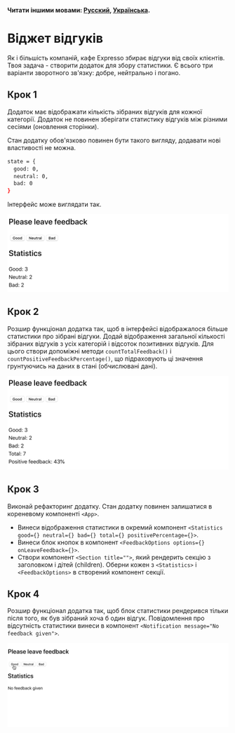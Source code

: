 **Читати іншими мовами: [Русский](README.ru.md), [Українська](README.md).**

# Віджет відгуків

Як і більшість компаній, кафе Expresso збирає відгуки від своїх клієнтів. Твоя
задача - створити додаток для збору статистики. Є всього три варіанти зворотного
зв'язку: добре, нейтрально і погано.

## Крок 1

Додаток має відображати кількість зібраних відгуків для кожної категорії.
Додаток не повинен зберігати статистику відгуків між різними сесіями (оновлення
сторінки).

Стан додатку обов'язково повинен бути такого вигляду, додавати нові властивості
не можна.

```bash
state = {
  good: 0,
  neutral: 0,
  bad: 0
}
```

Інтерфейс може виглядати так.

![preview](./mockup/step-1.png)

## Крок 2

Розшир функціонал додатка так, щоб в інтерфейсі відображалося більше статистики
про зібрані відгуки. Додай відображення загальної кількості зібраних відгуків з
усіх категорій і відсоток позитивних відгуків. Для цього створи допоміжні методи
`countTotalFeedback()` і `countPositiveFeedbackPercentage()`, що підраховують ці
значення грунтуючись на даних в стані (обчислювані дані).

![preview](./mockup/step-2.png)

## Крок 3

Виконай рефакторинг додатку. Стан додатку повинен залишатися в кореневому
компоненті `<App>`.

- Винеси відображення статистики в окремий компонент
  `<Statistics good={} neutral={} bad={} total={} positivePercentage={}>`.
- Винеси блок кнопок в компонент
  `<FeedbackOptions options={} onLeaveFeedback={}>`.
- Створи компонент `<Section title="">`, який рендерить секцію з заголовком і
  дітей (children). Оберни кожен з `<Statistics>` і `<FeedbackOptions>` в
  створений компонент секції.

## Крок 4

Розшир функціонал додатка так, щоб блок статистики рендерився тільки після того,
як був зібраний хоча б один відгук. Повідомлення про відсутність статистики
винеси в компонент `<Notification message="No feedback given">`.

![preview](./mockup/preview.gif)

